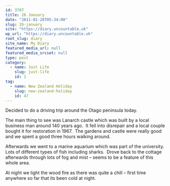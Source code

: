 ```yaml
---
id: 3787
title: 26 January
date: "2011-01-28T05:34:00"
slug: 26-january
site: "https://diary.uncountable.uk"
wp_url: "https://diary.uncountable.uk"
root_slug: diary
site_name: My Diary
featured_media_url: null
featured_media_srcset: null
type: post
category:
  - name: Just Life
    slug: just-life
    id: 1
tag:
  - name: New Zealand Holiday
    slug: new-zealand-holiday
    id: 47
---
```


<div xmlns='http://www.w3.org/1999/xhtml'>Decided to do a driving trip around the Otago peninsula today.</p>
<p>The main thing to see was Lanarch castle which was built by a local business man around 140 years ago.  It fell into disrepair and a local couple bought it for restoration in 1967.  The gardens and castle were really good and we spent a good three hours walking around.</p>
<p>Afterwards we went to a marine aquarium which was part of the university.  Lots of different types of fish including sharks.  Drove back to the cottage afterwards through lots of fog and mist &#8211; seems to be a feature of this whole area.  </p>
<p>At night we light the wood fire as there was quite a chill &#8211; first time anywhere so far that its been cold at night.</div>

